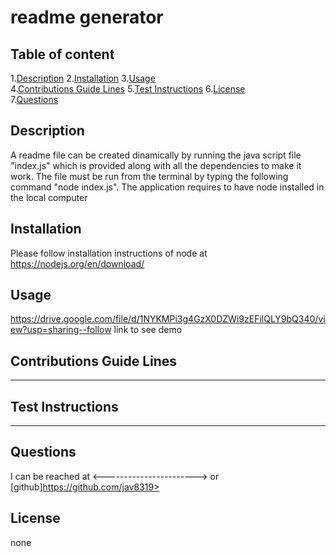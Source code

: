 
# readme generator  
      
## Table of content  

1.[Description](#description)
2.[Installation](#installation)
3.[Usage](#usage)  
4.[Contributions Guide Lines](#contributions-guide-lines) 
5.[Test Instructions](#test-instructions)
6.[License](#license)  
7.[Questions](#questions)  

## Description  

A readme file can be created dinamically by running the java script file "index.js" which is provided along with all the dependencies to make it work. The file must be run from the terminal by typing the following command "node index.js". The application requires to have node installed in the local computer  

## Installation  

Please follow installation instructions of node at https://nodejs.org/en/download/  

## Usage  

https://drive.google.com/file/d/1NYKMPi3g4GzX0DZWi9zEFilQLY9bQ340/view?usp=sharing--follow link to see demo  

## Contributions Guide Lines 

-----------------------------------------------------------  

## Test Instructions  

-----------------------------------------------------------------  

## Questions  

I can be reached at <-----------------------> or  [github]https://github.com/jav8319>

## License  

none
